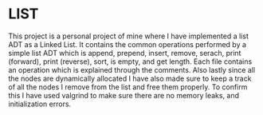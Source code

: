 # LIST
This project is a personal project of mine where I have implemented a list ADT as a Linked List. It contains the common operations performed by a simple list ADT which is append, prepend, insert, remove, serach, print (forward), print (reverse), sort, is empty, and get length. Each file contains an operation which is explained through the comments. Also lastly since all the nodes are dynamically allocated I have also made sure to keep a track of all the nodes I remove from the list and free them properly. To confirm this I have used valgrind to make sure there are no memory leaks, and initialization errors.
